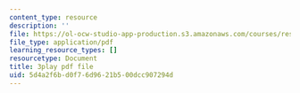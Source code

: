 ```yaml
---
content_type: resource
description: ''
file: https://ol-ocw-studio-app-production.s3.amazonaws.com/courses/res-18-006-calculus-revisited-single-variable-calculus-fall-2010/5d4a2f6bd0f76d9621b500dcc907294d_IVVwFEnmFUk.pdf
file_type: application/pdf
learning_resource_types: []
resourcetype: Document
title: 3play pdf file
uid: 5d4a2f6b-d0f7-6d96-21b5-00dcc907294d
---
```

